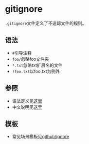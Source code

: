 # gitignore

`.gitignore`文件定义了不追踪文件的规则。

## 语法

- `#`引导注释
- `foo/`忽略foo文件夹
- `*.txt`忽略txt扩展名的文件
- `!foo.txt`以foo.txt为例外

## 参照
- 语法定义见[这里](https://git-scm.com/docs/gitignore)
- 中文说明见[这里](https://zhuanlan.zhihu.com/p/52885189)

## 模板

- 常见场景模板见[github/ignore](https://github.com/github/gitignore)